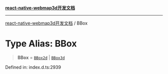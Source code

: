 [**react-native-webmap3d开发文档**](../README.md)

***

[react-native-webmap3d开发文档](../globals.md) / BBox

# Type Alias: BBox

> **BBox** = [`BBox2d`](BBox2d.md) \| [`BBox3d`](BBox3d.md)

Defined in: index.d.ts:2939
